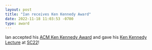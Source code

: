 ```yaml
---
layout: post
title: "Ian receives Ken Kennedy Award"
date: 2022-11-18 11:03:53 -0700
type: award
---
```


Ian accepted his [ACM Ken Kennedy Award](https://awards.acm.org/kennedy) and gave his [Ken Kennedy Lecture](https://sc22.supercomputing.org/presentation/?id=misc281&sess=sess229) at [SC22](https://sc22.supercomputing.org/)!